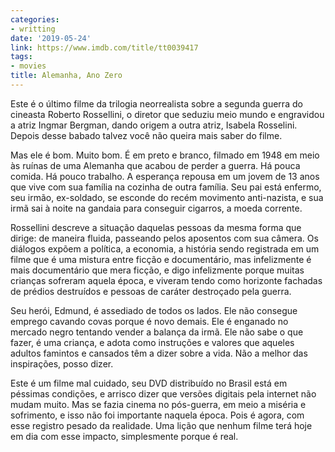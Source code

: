 ```yaml
---
categories:
- writting
date: '2019-05-24'
link: https://www.imdb.com/title/tt0039417
tags:
- movies
title: Alemanha, Ano Zero
---
```


Este é o último filme da trilogia neorrealista sobre a segunda guerra do cineasta Roberto Rossellini, o diretor que seduziu meio mundo e engravidou a atriz Ingmar Bergman, dando origem a outra atriz, Isabela Rosselini. Depois desse babado talvez você não queira mais saber do filme.

Mas ele é bom. Muito bom. É em preto e branco, filmado em 1948 em meio às ruínas de uma Alemanha que acabou de perder a guerra. Há pouca comida. Há pouco trabalho. A esperança repousa em um jovem de 13 anos que vive com sua família na cozinha de outra família. Seu pai está enfermo, seu irmão, ex-soldado, se esconde do recém movimento anti-nazista, e sua irmã sai à noite na gandaia para conseguir cigarros, a moeda corrente.

Rossellini descreve a situação daquelas pessoas da mesma forma que dirige: de maneira fluida, passeando pelos aposentos com sua câmera. Os diálogos expõem a política, a economia, a história sendo registrada em um filme que é uma mistura entre ficção e documentário, mas infelizmente é mais documentário que mera ficção, e digo infelizmente porque muitas crianças sofreram aquela época, e viveram tendo como horizonte fachadas de prédios destruídos e pessoas de caráter destroçado pela guerra.

Seu herói, Edmund, é assediado de todos os lados. Ele não consegue emprego cavando covas porque é novo demais. Ele é enganado no mercado negro tentando vender a balança da irmã. Ele não sabe o que fazer, é uma criança, e adota como instruções e valores que aqueles adultos famintos e cansados têm a dizer sobre a vida. Não a melhor das inspirações, posso dizer.

Este é um filme mal cuidado, seu DVD distribuído no Brasil está em péssimas condições, e arrisco dizer que versões digitais pela internet não mudam muito. Mas se fazia cinema no pós-guerra, em meio a miséria e sofrimento, e isso não foi importante naquela época. Pois é agora, com esse registro pesado da realidade. Uma lição que nenhum filme terá hoje em dia com esse impacto, simplesmente porque é real.